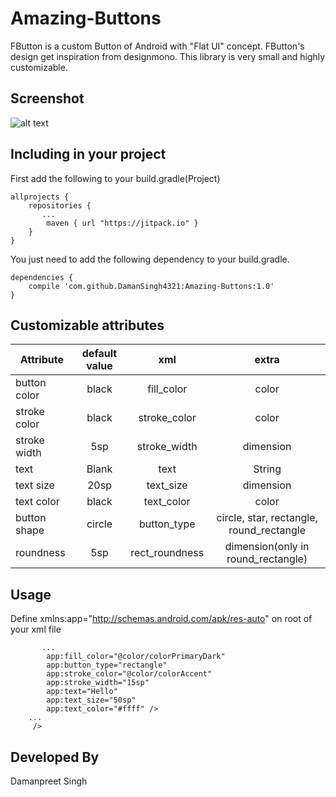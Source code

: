 # Amazing-Buttons
FButton is a custom Button of Android with "Flat UI" concept. FButton's design get inspiration from designmono. This library is very small and highly customizable.

## Screenshot
![alt text](https://cloud.githubusercontent.com/assets/19357334/18201679/222b3fa0-7129-11e6-9c72-14adccd91c7c.png)

## Including in your project
First add the following to your build.gradle(Project)
```
allprojects {
    repositories {
       ...
        maven { url "https://jitpack.io" }
    }
}
```

You just need to add the following dependency to your build.gradle.
```
dependencies {
    compile 'com.github.DamanSingh4321:Amazing-Buttons:1.0'
}
```

## Customizable attributes

| Attribute | default value | xml  | extra |
| ----------- |:-------------:| :-----:| :------:|
|button color | black   | fill_color     | color |
| stroke color| black   | stroke_color   | color |
| stroke width| 5sp     | stroke_width   | dimension |
| text        | Blank   | text           | String  |
| text size   | 20sp    | text_size      | dimension |
| text color  | black   | text_color     | color |
| button shape| circle  | button_type    | circle, star, rectangle, round_rectangle |
| roundness   | 5sp     | rect_roundness | dimension(only in round_rectangle) |

## Usage

Define xmlns:app="http://schemas.android.com/apk/res-auto" on root of your xml file

```<com.singh.daman.mybutton.MyButton
       ...
        app:fill_color="@color/colorPrimaryDark"
        app:button_type="rectangle"
        app:stroke_color="@color/colorAccent"
        app:stroke_width="15sp"
        app:text="Hello"
        app:text_size="50sp"
        app:text_color="#ffff" />
    ...
     />
```

## Developed By
Damanpreet Singh
